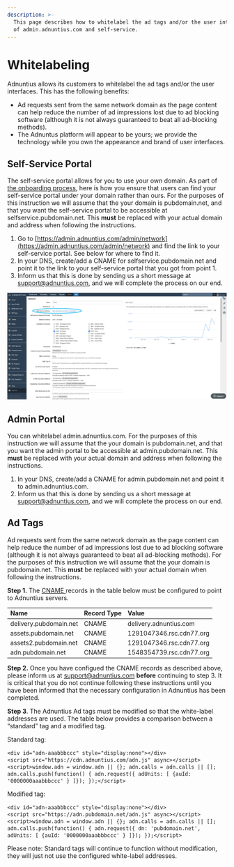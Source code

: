 ```yaml
---
description: >-
  This page describes how to whitelabel the ad tags and/or the user interfaces
  of admin.adnuntius.com and self-service.
---
```


# Whitelabeling

Adnuntius allows its customers to whitelabel the ad tags and/or the user interfaces. This has the following benefits:

* Ad requests sent from the same network domain as the page content can help reduce the number of ad impressions lost due to ad blocking software \(although it is not always guaranteed to beat all ad-blocking methods\).
* The Adnuntus platform will appear to be yours; we provide the technology while you own the appearance and brand of user interfaces. 

## Self-Service Portal

The self-service portal allows for you to use your own domain. As part of [the onboarding process](../onboarding-guides/adnuntius-self-service/), here is how you ensure that users can find your self-service portal under your domain rather than ours. For the purposes of this instruction we will assume that the your domain is pubdomain.net, and that you want the self-service portal to be accessible at selfservice.pubdomain.net. This **must** be replaced with your actual domain and address when following the instructions. 

1. Go to [https://admin.adnuntius.com/admin/network](https://admin.adnuntius.com/admin/network) and find the link to your self-service portal. See below for where to find it. 
2. In your DNS, create/add a CNAME for selfservice.pubdomain.net and point it to the link to your self-service portal that you got from point 1. 
3. Inform us that this is done by sending us a short message at support@adnuntius.com, and we will complete the process on our end.

![Where to find the link to your self-service portal.](../.gitbook/assets/selfservice-link.png)

## Admin Portal

You can whitelabel admin.adnuntius.com. For the purposes of this instruction we will assume that the your domain is pubdomain.net, and that you want the admin portal to be accessible at admin.pubdomain.net. This **must** be replaced with your actual domain and address when following the instructions. 

1. In your DNS, create/add a CNAME for admin.pubdomain.net and point it to admin.adnuntius.com. 
2. Inform us that this is done by sending us a short message at support@adnuntius.com, and we will complete the process on our end.

## Ad Tags

Ad requests sent from the same network domain as the page content can help reduce the number of ad impressions lost due to ad blocking software \(although it is not always guaranteed to beat all ad-blocking methods\). For the purposes of this instruction we will assume that the your domain is pubdomain.net. This **must** be replaced with your actual domain when following the instructions. 

**Step 1.** The [CNAME ](https://en.wikipedia.org/wiki/CNAME_record)records in the table below must be configured to point to Adnuntius servers.

| Name | Record Type | Value |
| :--- | :--- | :--- |
| delivery.pubdomain.net | CNAME | delivery.adnuntius.com |
| assets.pubdomain.net | CNAME | 1291047346.rsc.cdn77.org |
| assets2.pubdomain.net | CNAME | 1291047346.rsc.cdn77.org |
| adn.pubdomain.net | CNAME | 1548354739.rsc.cdn77.org |

**Step 2.** Once you have configued the CNAME records as described above, please inform us at support@adnuntius.com **before** continuing to step 3. It is critical that you do not continue following these instructions until you have been informed that the necessary configuration in Adnuntius has been completed.

**Step 3**. The Adnuntius Ad tags must be modified so that the white-label addresses are used. The table below provides a comparison between a “standard” tag and a modified tag.

Standard tag:

```text
<div id="adn-aaabbbccc" style="display:none"></div>
<script src="https://cdn.adnuntius.com/adn.js" async></script>
<script>window.adn = window.adn || {}; adn.calls = adn.calls || []; adn.calls.push(function() { adn.request({ adUnits: [ {auId: '0000000aaabbbccc' } ]}); });</script>
```

Modified tag:

```text
<div id="adn-aaabbbccc" style="display:none"></div>
<script src="https://adn.pubdomain.net/adn.js" async></script>
<script>window.adn = window.adn || {}; adn.calls = adn.calls || []; adn.calls.push(function() { adn.request({ dn: 'pubdomain.net', adUnits: [ {auId: '0000000aaabbbccc' } ]}); });</script>
```

Please note: Standard tags will continue to function without modification, they will just not use the configured white-label addresses.

